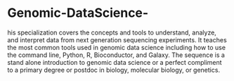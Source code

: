 # Genomic-DataScience-
his specialization covers the concepts and tools to understand, analyze, and interpret data from next generation sequencing experiments. It teaches the most common tools used in genomic data science including how to use the command line, Python, R, Bioconductor, and Galaxy. The sequence is a stand alone introduction to genomic data science or a perfect compliment to a primary degree or postdoc in biology, molecular biology, or genetics.
